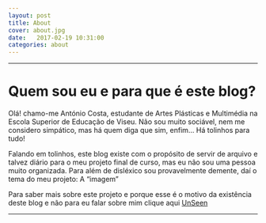 ```yaml
---
layout: post
title: About
cover: about.jpg
date:   2017-02-19 10:31:00
categories: about
---
```


---
<p></p>

# Quem sou eu e para que é este blog?
<p></p>

Olá! chamo-me António Costa, estudante de Artes Plásticas e Multimédia na Escola Superior de Educação de Viseu. Não sou muito sociável, nem me considero simpático, mas há quem diga que sim, enfim… Há tolinhos para tudo!

Falando em tolinhos, este blog existe com o propósito de servir de arquivo e talvez diário para o meu projeto final de curso, mas eu não sou uma pessoa muito organizada. Para além de disléxico sou provavelmente demente, daí o tema do meu projeto: A “imagem”

Para saber mais sobre este projeto e porque esse é o motivo da existência deste blog e não para eu falar sobre mim clique aqui [UnSeen](https://bottled-ant.github.io/UnSeen/)

<p></p>

---
